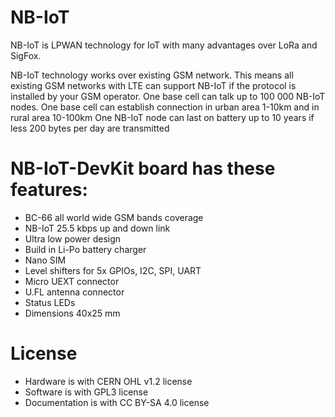 # NB-IoT
NB-IoT is LPWAN technology for IoT with many advantages over LoRa and SigFox.

NB-IoT technology works over existing GSM network. This means all existing GSM networks with LTE can support NB-IoT if the protocol is installed by your GSM operator.
One base cell can talk up to 100 000 NB-IoT nodes. One base cell can establish connection in urban area 1-10km and in rural area 10-100km
One NB-IoT node can last on battery up to 10 years if less 200 bytes per day are transmitted

# NB-IoT-DevKit board has these features:
- BC-66 all world wide GSM bands coverage
- NB-IoT 25.5 kbps up and down link
- Ultra low power design
- Build in Li-Po battery charger
- Nano SIM
- Level shifters for 5x GPIOs, I2C, SPI, UART
- Micro UEXT connector
- U.FL antenna connector
- Status LEDs
- Dimensions 40x25 mm

# License
- Hardware is with CERN OHL v1.2 license
- Software is with GPL3 license
- Documentation is with CC BY-SA 4.0 license
